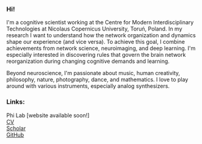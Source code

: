 ### Hi!

I'm a cognitive scientist working at the Centre for Modern Interdisciplinary Technologies at Nicolaus Copernicus University, Toruń, Poland. 
In my research I want to understand how the network organization and dynamics shape our experience (and vice versa). To achieve this goal, I combine achievements from network science, neuroimaging, and deep learning. I'm especially interested in discovering rules that govern the brain network reorganization during changing cognitive demands and learning. 

Beyond neuroscience, I'm passionate about music, human creativity, philosophy, nature, photography, dance, and mathematics. I love to play around with various instruments, especially analog synthesizers.

### Links:

Phi Lab [website available soon!]<br> 
<a href="https://github.com/kfinc/CV/blob/master/Finc_CV.pdf">CV</a><br>
<a href="https://scholar.google.pl/citations?user=mBE4nHsAAAAJ&hl=pl">Scholar</a><br>
<a href="https://github.com/kfinc">GitHub</a><br>

